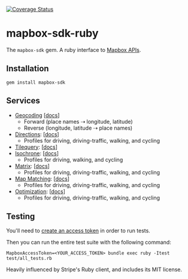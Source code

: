 [![Coverage Status](https://coveralls.io/repos/github/mapbox/mapbox-sdk-rb/badge.svg?branch=master)](https://coveralls.io/github/mapbox/mapbox-sdk-rb?branch=master)

# mapbox-sdk-ruby

The `mapbox-sdk` gem. A ruby interface to [Mapbox APIs](https://www.mapbox.com/developers/api/).

## Installation

```
gem install mapbox-sdk
```

## Services

* [Geocoding](https://docs.mapbox.com/api/search/) [[docs](https://github.com/mapbox/mapbox-sdk-rb/blob/master/docs/geocoding.md)]
  * Forward (place names ⇢  longitude, latitude)
  * Reverse (longitude, latitude ⇢ place names)
* [Directions](https://docs.mapbox.com/api/navigation/#directions): [[docs](https://github.com/mapbox/mapbox-sdk-rb/blob/master/docs/directions.md)]
  * Profiles for driving, driving-traffic, walking, and cycling
* [Tilequery](https://docs.mapbox.com/api/maps/#tilequery): [[docs](https://github.com/mapbox/mapbox-sdk-rb/blob/master/docs/tilequery.md)]
* [Isochrone](https://docs.mapbox.com/api/navigation/#isochrone): [[docs](https://github.com/mapbox/mapbox-sdk-rb/blob/master/docs/isochrone.md)]
  * Profiles for driving, walking, and cycling
* [Matrix](https://docs.mapbox.com/api/navigation/#matrix): [[docs](https://github.com/mapbox/mapbox-sdk-rb/blob/master/docs/matrix.md)]
  * Profiles for driving, driving-traffic, walking, and cycling
* [Map Matching](https://docs.mapbox.com/api/navigation/#map-matching): [[docs](https://github.com/mapbox/mapbox-sdk-rb/blob/master/docs/mapmatching.md)]
  * Profiles for driving, driving-traffic, walking, and cycling
* [Optimization](https://docs.mapbox.com/api/navigation/#optimization): [[docs](https://github.com/mapbox/mapbox-sdk-rb/blob/master/docs/optimization.md)]
  * Profiles for driving, driving-traffic, walking, and cycling

## Testing

You'll need to [create an access token](https://account.mapbox.com/access-tokens/create) in order to run tests.

Then you can run the entire test suite with the following command:

```
MapboxAccessToken=<YOUR_ACCESS_TOKEN> bundle exec ruby -Itest test/all_tests.rb
```

Heavily influenced by Stripe's Ruby client, and includes its MIT license.
